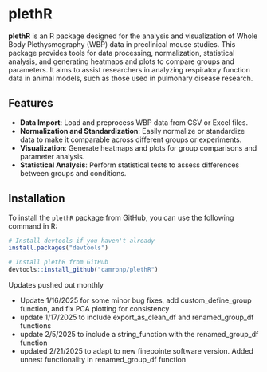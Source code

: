 # plethR

**plethR** is an R package designed for the analysis and visualization of Whole Body Plethysmography (WBP) data in preclinical mouse studies. This package provides tools for data processing, normalization, statistical analysis, and generating heatmaps and plots to compare groups and parameters. It aims to assist researchers in analyzing respiratory function data in animal models, such as those used in pulmonary disease research.

## Features

- **Data Import**: Load and preprocess WBP data from CSV or Excel files.
- **Normalization and Standardization**: Easily normalize or standardize data to make it comparable across different groups or experiments.
- **Visualization**: Generate heatmaps and plots for group comparisons and parameter analysis.
- **Statistical Analysis**: Perform statistical tests to assess differences between groups and conditions.

## Installation

To install the `plethR` package from GitHub, you can use the following command in R:

```r
# Install devtools if you haven't already
install.packages("devtools")

# Install plethR from GitHub
devtools::install_github("camronp/plethR")
```
Updates pushed out monthly
- Update 1/16/2025 for some minor bug fixes, add custom_define_group function, and fix PCA plotting for consistency
- update 1/17/2025 to include export_as_clean_df and renamed_group_df functions
- update 2/5/2025 to include a string_function with the renamed_group_df function
- updated 2/21/2025 to adapt to new finepointe software version. Added unnest functionality in renamed_group_df function
